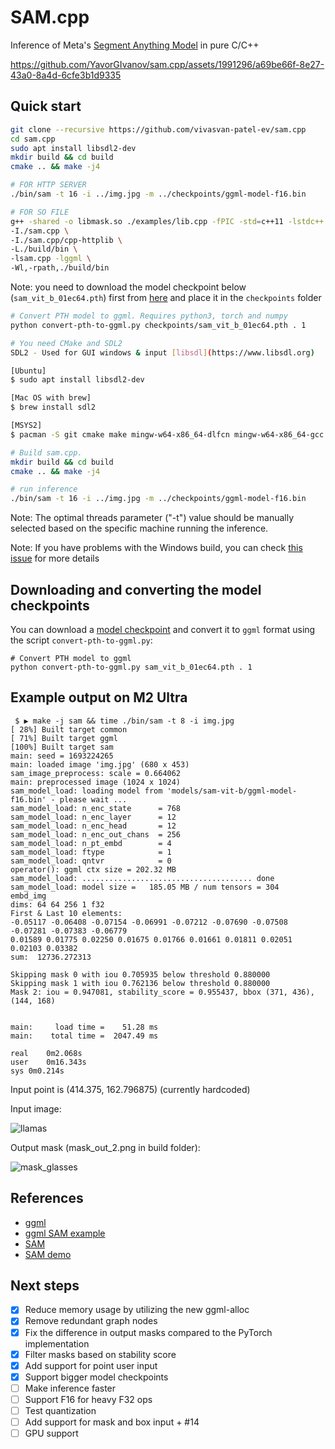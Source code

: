 # SAM.cpp

Inference of Meta's [Segment Anything Model](https://github.com/facebookresearch/segment-anything/) in pure C/C++

https://github.com/YavorGIvanov/sam.cpp/assets/1991296/a69be66f-8e27-43a0-8a4d-6cfe3b1d9335

## Quick start
```bash
git clone --recursive https://github.com/vivasvan-patel-ev/sam.cpp
cd sam.cpp
sudo apt install libsdl2-dev
mkdir build && cd build
cmake .. && make -j4

# FOR HTTP SERVER
./bin/sam -t 16 -i ../img.jpg -m ../checkpoints/ggml-model-f16.bin

# FOR SO FILE
g++ -shared -o libmask.so ./examples/lib.cpp -fPIC -std=c++11 -lstdc++ -lpthread \
-I./sam.cpp \
-I./sam.cpp/cpp-httplib \
-L./build/bin \
-lsam.cpp -lggml \
-Wl,-rpath,./build/bin
```

Note: you need to download the model checkpoint below (`sam_vit_b_01ec64.pth`) first from [here](https://dl.fbaipublicfiles.com/segment_anything/sam_vit_b_01ec64.pth) and place it in the `checkpoints` folder

```bash
# Convert PTH model to ggml. Requires python3, torch and numpy
python convert-pth-to-ggml.py checkpoints/sam_vit_b_01ec64.pth . 1

# You need CMake and SDL2
SDL2 - Used for GUI windows & input [libsdl](https://www.libsdl.org)

[Ubuntu]
$ sudo apt install libsdl2-dev

[Mac OS with brew]
$ brew install sdl2

[MSYS2]
$ pacman -S git cmake make mingw-w64-x86_64-dlfcn mingw-w64-x86_64-gcc mingw-w64-x86_64-SDL2

# Build sam.cpp.
mkdir build && cd build
cmake .. && make -j4

# run inference
./bin/sam -t 16 -i ../img.jpg -m ../checkpoints/ggml-model-f16.bin
```
Note: The optimal threads parameter ("-t") value should be manually selected based on the specific machine running the inference.

Note: If you have problems with the Windows build, you can check [this issue](https://github.com/YavorGIvanov/sam.cpp/issues/8) for more details

## Downloading and converting the model checkpoints

You can download a [model checkpoint](https://github.com/facebookresearch/segment-anything/tree/main#model-checkpoints) and convert it to `ggml` format using the script `convert-pth-to-ggml.py`:

```
# Convert PTH model to ggml
python convert-pth-to-ggml.py sam_vit_b_01ec64.pth . 1
```

## Example output on M2 Ultra
```
 $ ▶ make -j sam && time ./bin/sam -t 8 -i img.jpg
[ 28%] Built target common
[ 71%] Built target ggml
[100%] Built target sam
main: seed = 1693224265
main: loaded image 'img.jpg' (680 x 453)
sam_image_preprocess: scale = 0.664062
main: preprocessed image (1024 x 1024)
sam_model_load: loading model from 'models/sam-vit-b/ggml-model-f16.bin' - please wait ...
sam_model_load: n_enc_state      = 768
sam_model_load: n_enc_layer      = 12
sam_model_load: n_enc_head       = 12
sam_model_load: n_enc_out_chans  = 256
sam_model_load: n_pt_embd        = 4
sam_model_load: ftype            = 1
sam_model_load: qntvr            = 0
operator(): ggml ctx size = 202.32 MB
sam_model_load: ...................................... done
sam_model_load: model size =   185.05 MB / num tensors = 304
embd_img
dims: 64 64 256 1 f32
First & Last 10 elements:
-0.05117 -0.06408 -0.07154 -0.06991 -0.07212 -0.07690 -0.07508 -0.07281 -0.07383 -0.06779
0.01589 0.01775 0.02250 0.01675 0.01766 0.01661 0.01811 0.02051 0.02103 0.03382
sum:  12736.272313

Skipping mask 0 with iou 0.705935 below threshold 0.880000
Skipping mask 1 with iou 0.762136 below threshold 0.880000
Mask 2: iou = 0.947081, stability_score = 0.955437, bbox (371, 436), (144, 168)


main:     load time =    51.28 ms
main:    total time =  2047.49 ms

real	0m2.068s
user	0m16.343s
sys	0m0.214s
```

Input point is (414.375, 162.796875) (currently hardcoded)

Input image:

![llamas](https://user-images.githubusercontent.com/8558655/261301565-37b7bf4b-bf91-40cf-8ec1-1532316e1612.jpg)

Output mask (mask_out_2.png in build folder):

![mask_glasses](https://user-images.githubusercontent.com/8558655/265732931-e7e31285-7efc-4009-98c8-57fd819bdfc1.png)

## References

- [ggml](https://github.com/ggerganov/ggml)
- [ggml SAM example](https://github.com/ggerganov/ggml/tree/master/examples/sam)
- [SAM](https://segment-anything.com/)
- [SAM demo](https://segment-anything.com/demo)

## Next steps

- [X] Reduce memory usage by utilizing the new ggml-alloc
- [X] Remove redundant graph nodes
- [X] Fix the difference in output masks compared to the PyTorch implementation
- [X] Filter masks based on stability score
- [X] Add support for point user input
- [X] Support bigger model checkpoints
- [ ] Make inference faster
- [ ] Support F16 for heavy F32 ops
- [ ] Test quantization
- [ ] Add support for mask and box input + #14
- [ ] GPU support
